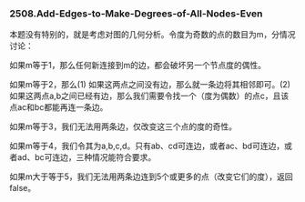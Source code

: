 ### 2508.Add-Edges-to-Make-Degrees-of-All-Nodes-Even

本题没有特别的，就是考虑对图的几何分析。令度为奇数的点的数目为m，分情况讨论：

如果m等于1，那么任何新连接到m的边，都会破坏另一个节点度的偶性。

如果m等于2，那么(1) 如果这两点之间没有边，那么就一条边将其相邻即可。(2) 如果这两点a,b之间已经有边，那么我们需要令找一个（度为偶数）的点c，且该点ac和bc都能再连一条边。

如果m等于3，我们无法用两条边，仅改变这三个点的度的奇性。

如果m等于4，我们令其为a,b,c,d。只有ab、cd可连边，或者ac、bd可连边，或者ad、bc可连边，三种情况能符合要求。

如果m大于等于5，我们无法用两条边连到5个或更多的点（改变它们的度），返回false。
